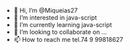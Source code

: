 - 👋 Hi, I’m @Miqueias27
- 👀 I’m interested in java-script
- 🌱 I’m currently learning java-script
- 💞️ I’m looking to collaborate on ...
- 📫 How to reach me tel.74 9 99818627

<!---
Miqueias27/Miqueias27 is a ✨ special ✨ repository because its `README.md` (this file) appears on your GitHub profile.
You can click the Preview link to take a look at your changes.
--->
